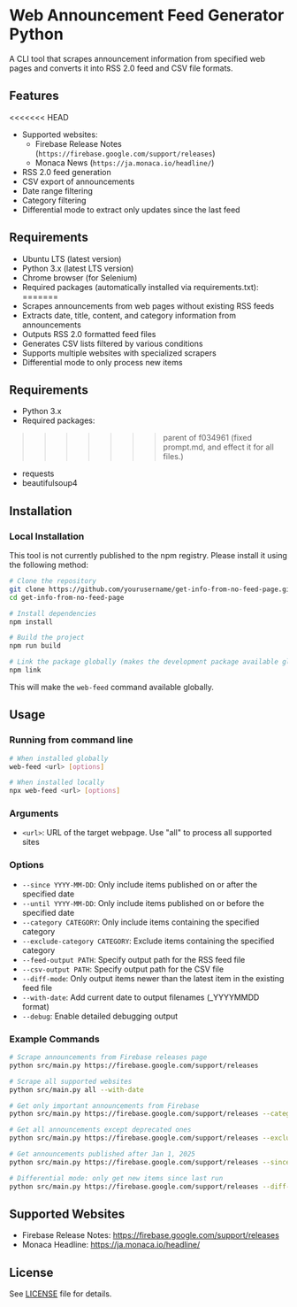 # Web Announcement Feed Generator Python

A CLI tool that scrapes announcement information from specified web pages and converts it into RSS 2.0 feed and CSV file formats.

## Features

<<<<<<< HEAD
- Supported websites:
  - Firebase Release Notes (`https://firebase.google.com/support/releases`)
  - Monaca News (`https://ja.monaca.io/headline/`)
- RSS 2.0 feed generation
- CSV export of announcements
- Date range filtering
- Category filtering
- Differential mode to extract only updates since the last feed

## Requirements

- Ubuntu LTS (latest version)
- Python 3.x (latest LTS version)
- Chrome browser (for Selenium)
- Required packages (automatically installed via requirements.txt):
=======
- Scrapes announcements from web pages without existing RSS feeds
- Extracts date, title, content, and category information from announcements
- Outputs RSS 2.0 formatted feed files
- Generates CSV lists filtered by various conditions
- Supports multiple websites with specialized scrapers
- Differential mode to only process new items

## Requirements

- Python 3.x
- Required packages:
>>>>>>> parent of f034961 (fixed prompt.md, and effect it for all files.)
  - requests
  - beautifulsoup4

## Installation

### Local Installation

This tool is not currently published to the npm registry. Please install it using the following method:

```bash
# Clone the repository
git clone https://github.com/yourusername/get-info-from-no-feed-page.git
cd get-info-from-no-feed-page

# Install dependencies
npm install

# Build the project
npm run build

# Link the package globally (makes the development package available globally)
npm link
```

This will make the `web-feed` command available globally.

## Usage

### Running from command line

```bash
# When installed globally
web-feed <url> [options]

# When installed locally
npx web-feed <url> [options]
```

### Arguments

- `<url>`: URL of the target webpage. Use "all" to process all supported sites

### Options

- `--since YYYY-MM-DD`: Only include items published on or after the specified date
- `--until YYYY-MM-DD`: Only include items published on or before the specified date
- `--category CATEGORY`: Only include items containing the specified category
- `--exclude-category CATEGORY`: Exclude items containing the specified category
- `--feed-output PATH`: Specify output path for the RSS feed file
- `--csv-output PATH`: Specify output path for the CSV file
- `--diff-mode`: Only output items newer than the latest item in the existing feed file
- `--with-date`: Add current date to output filenames (_YYYYMMDD format)
- `--debug`: Enable detailed debugging output

### Example Commands

```sh
# Scrape announcements from Firebase releases page
python src/main.py https://firebase.google.com/support/releases

# Scrape all supported websites
python src/main.py all --with-date

# Get only important announcements from Firebase
python src/main.py https://firebase.google.com/support/releases --category important

# Get all announcements except deprecated ones
python src/main.py https://firebase.google.com/support/releases --exclude-category deprecated

# Get announcements published after Jan 1, 2025
python src/main.py https://firebase.google.com/support/releases --since 2025-01-01

# Differential mode: only get new items since last run
python src/main.py https://firebase.google.com/support/releases --diff-mode
```

## Supported Websites

- Firebase Release Notes: https://firebase.google.com/support/releases
- Monaca Headline: https://ja.monaca.io/headline/

## License

See [LICENSE](LICENSE) file for details.
